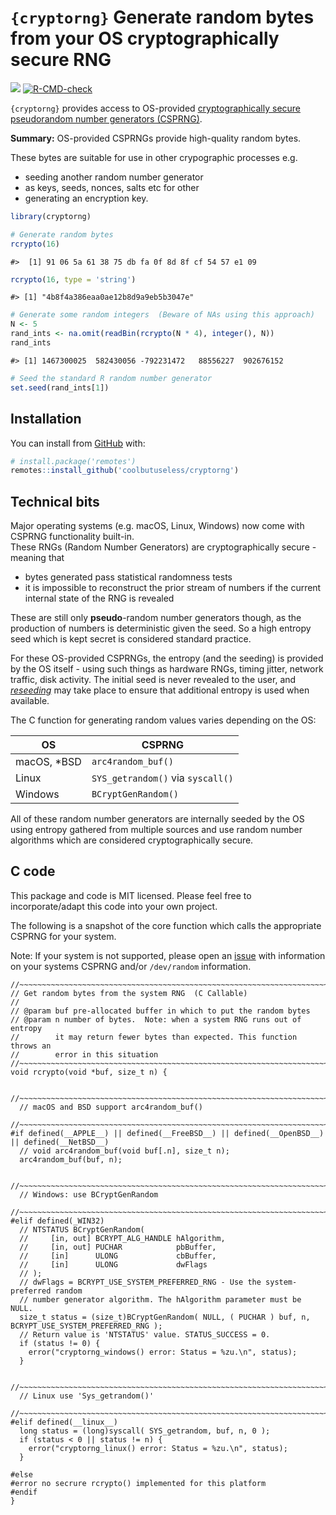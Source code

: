 
<!-- README.md is generated from README.Rmd. Please edit that file -->

# `{cryptorng}` Generate random bytes from your OS cryptographically secure RNG

<!-- badges: start -->

![](https://img.shields.io/badge/cool-useless-green.svg)
[![R-CMD-check](https://github.com/coolbutuseless/cryptorng/actions/workflows/R-CMD-check.yaml/badge.svg)](https://github.com/coolbutuseless/cryptorng/actions/workflows/R-CMD-check.yaml)
<!-- badges: end -->

`{cryptorng}` provides access to OS-provided [cryptographically secure
pseudorandom number generators
(CSPRNG)](https://en.wikipedia.org/wiki/Cryptographically_secure_pseudorandom_number_generator).

**Summary:** OS-provided CSPRNGs provide high-quality random bytes.

These bytes are suitable for use in other crypographic processes e.g.

- seeding another random number generator
- as keys, seeds, nonces, salts etc for other
- generating an encryption key.

``` r
library(cryptorng)

# Generate random bytes
rcrypto(16)
```

    #>  [1] 91 06 5a 61 38 75 db fa 0f 8d 8f cf 54 57 e1 09

``` r
rcrypto(16, type = 'string')
```

    #> [1] "4b8f4a386eaa0ae12b8d9a9eb5b3047e"

``` r
# Generate some random integers  (Beware of NAs using this approach)
N <- 5
rand_ints <- na.omit(readBin(rcrypto(N * 4), integer(), N))
rand_ints
```

    #> [1] 1467300025  582430056 -792231472   88556227  902676152

``` r
# Seed the standard R random number generator
set.seed(rand_ints[1])
```

## Installation

You can install from
[GitHub](https://github.com/coolbutuseless/cryptorng) with:

``` r
# install.package('remotes')
remotes::install_github('coolbutuseless/cryptorng')
```

## Technical bits

Major operating systems (e.g. macOS, Linux, Windows) now come with
CSPRNG functionality built-in.  
These RNGs (Random Number Generators) are cryptographically secure -
meaning that

- bytes generated pass statistical randomness tests
- it is impossible to reconstruct the prior stream of numbers if the
  current internal state of the RNG is revealed

These are still only **pseudo**-random number generators though, as the
production of numbers is deterministic given the seed. So a high entropy
seed which is kept secret is considered standard practice.

For these OS-provided CSPRNGs, the entropy (and the seeding) is provided
by the OS itself - using such things as hardware RNGs, timing jitter,
network traffic, disk activity. The initial seed is never revealed to
the user, and
[*reseeding*](https://en.wikipedia.org/wiki//dev/random#BSD_systems) may
take place to ensure that additional entropy is used when available.

The C function for generating random values varies depending on the OS:

| OS           | CSPRNG                            |
|--------------|-----------------------------------|
| macOS, \*BSD | `arc4random_buf()`                |
| Linux        | `SYS_getrandom()` via `syscall()` |
| Windows      | `BCryptGenRandom()`               |

All of these random number generators are internally seeded by the OS
using entropy gathered from multiple sources and use random number
algorithms which are considered cryptographically secure.

## C code

This package and code is MIT licensed. Please feel free to
incorporate/adapt this code into your own project.

The following is a snapshot of the core function which calls the
appropriate CSPRNG for your system.

Note: If your system is not supported, please open an
[issue](https://github.com/coolbutuseless/cryptorng/issues) with
information on your systems CSPRNG and/or `/dev/random` information.

    //~~~~~~~~~~~~~~~~~~~~~~~~~~~~~~~~~~~~~~~~~~~~~~~~~~~~~~~~~~~~~~~~~~~~~~~~~~~
    // Get random bytes from the system RNG  (C Callable)
    //
    // @param buf pre-allocated buffer in which to put the random bytes
    // @param n number of bytes.  Note: when a system RNG runs out of entropy
    //        it may return fewer bytes than expected. This function throws an 
    //        error in this situation
    //~~~~~~~~~~~~~~~~~~~~~~~~~~~~~~~~~~~~~~~~~~~~~~~~~~~~~~~~~~~~~~~~~~~~~~~~~~~
    void rcrypto(void *buf, size_t n) {
      
      //~~~~~~~~~~~~~~~~~~~~~~~~~~~~~~~~~~~~~~~~~~~~~~~~~~~~~~~~~~~~~~~~~~~~~~~~~
      // macOS and BSD support arc4random_buf()
      //~~~~~~~~~~~~~~~~~~~~~~~~~~~~~~~~~~~~~~~~~~~~~~~~~~~~~~~~~~~~~~~~~~~~~~~~~
    #if defined(__APPLE__) || defined(__FreeBSD__) || defined(__OpenBSD__) || defined(__NetBSD__)
      // void arc4random_buf(void buf[.n], size_t n);
      arc4random_buf(buf, n); 
      
      //~~~~~~~~~~~~~~~~~~~~~~~~~~~~~~~~~~~~~~~~~~~~~~~~~~~~~~~~~~~~~~~~~~~~~~~~~
      // Windows: use BCryptGenRandom
      //~~~~~~~~~~~~~~~~~~~~~~~~~~~~~~~~~~~~~~~~~~~~~~~~~~~~~~~~~~~~~~~~~~~~~~~~~
    #elif defined(_WIN32)  
      // NTSTATUS BCryptGenRandom(
      //     [in, out] BCRYPT_ALG_HANDLE hAlgorithm,
      //     [in, out] PUCHAR            pbBuffer,
      //     [in]      ULONG             cbBuffer,
      //     [in]      ULONG             dwFlags
      // );
      // dwFlags = BCRYPT_USE_SYSTEM_PREFERRED_RNG - Use the system-preferred random 
      // number generator algorithm. The hAlgorithm parameter must be NULL. 
      size_t status = (size_t)BCryptGenRandom( NULL, ( PUCHAR ) buf, n, BCRYPT_USE_SYSTEM_PREFERRED_RNG );
      // Return value is 'NTSTATUS' value. STATUS_SUCCESS = 0.
      if (status != 0) {
        error("cryptorng_windows() error: Status = %zu.\n", status);
      }
      
      //~~~~~~~~~~~~~~~~~~~~~~~~~~~~~~~~~~~~~~~~~~~~~~~~~~~~~~~~~~~~~~~~~~~~~~~~~
      // Linux use 'Sys_getrandom()'
      //~~~~~~~~~~~~~~~~~~~~~~~~~~~~~~~~~~~~~~~~~~~~~~~~~~~~~~~~~~~~~~~~~~~~~~~~~
    #elif defined(__linux__)
      long status = (long)syscall( SYS_getrandom, buf, n, 0 );
      if (status < 0 || status != n) {
        error("cryptorng_linux() error: Status = %zu.\n", status);
      }
      
    #else
    #error no secrure rcrypto() implemented for this platform
    #endif 
    }
